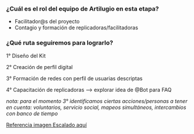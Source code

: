 ### ¿Cuál es el rol del equipo de Artilugio en esta etapa?
* Facilitador@s del proyecto
* Contagio y formación de replicadoras/facilitadoras

### ¿Qué ruta seguiremos para lograrlo?
1° Diseño del Kit

2° Creación de perfil digital

3° Formación de redes con perfil de usuarias descriptas

4° Capacitación de replicadoras --> explorar idea de @Bot para FAQ


*nota: para el momento 3° identificamos ciertas acciones/personas a tener en cuenta: voluntarios, servicio social, mapeos simultáneos, intercambios con banco de tiempo*

[Referencia imagen Escalado aquí](https://github.com/iLab-Openlabs/artilugios/blob/recipe/prototyping/grafemas/20171206_Escalabilidad.jpg)
